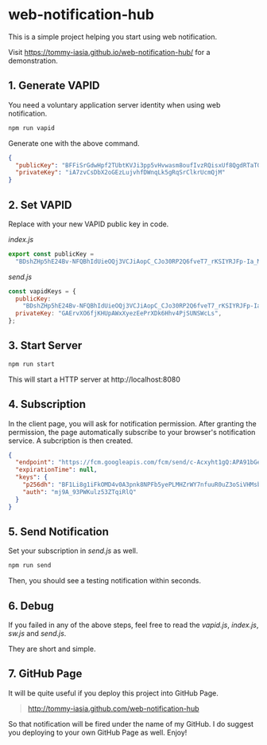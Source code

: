 # web-notification-hub

This is a simple project helping you start using web notification.

Visit https://tommy-iasia.github.io/web-notification-hub/ for a demonstration.

## 1. Generate VAPID

You need a voluntary application server identity when using web notification.

```cmd
npm run vapid
```

Generate one with the above command.

```json
{
  "publicKey": "BFFiSrGdwHpf2TUbtKVJi3pp5vHvwasm8oufIvzRQisxUf8QgdRTaTG4IaD6PXBC1YQnvS9L2fLeHkTqKx5ciPg",
  "privateKey": "iA7zvCsDbX2oGEzLujvhfDWnqLk5gRqSrClkrUcmQjM"
}
```

## 2. Set VAPID

Replace with your new VAPID public key in code.

_index.js_

```js
export const publicKey =
  "BDshZHp5hE24Bv-NFQBhIdUieOQj3VCJiAopC_CJo30RP2Q6fveT7_rKSIYRJFp-Ia_MuMiXMBNavQDfEbuqGtM";
```

_send.js_

```js
const vapidKeys = {
  publicKey:
    "BDshZHp5hE24Bv-NFQBhIdUieOQj3VCJiAopC_CJo30RP2Q6fveT7_rKSIYRJFp-Ia_MuMiXMBNavQDfEbuqGtM",
  privateKey: "GAErvXO6fjKHUpAWxXyezEePrXDk6Hhv4PjSUNSWcLs",
};
```

## 3. Start Server

```cmd
npm run start
```

This will start a HTTP server at http://localhost:8080

## 4. Subscription

In the client page, you will ask for notification permission. After granting the permission, the page automatically subscribe to your browser's notification service. A subcription is then created.

```json
{
  "endpoint": "https://fcm.googleapis.com/fcm/send/c-Acxyht1gQ:APA91bGev8XSOj9jVRmEdJMvXPA8SaIv64NFl2MtBDjFYUNdBZjjJGKxJ0Xj_v2VqkvcVMnLdc2GpC76sZKRL3DtGIw2kk2aqdel8SsUDYvjQ3RIGdIcHKxrxihOB-vfEcF0XumYSc0o",
  "expirationTime": null,
  "keys": {
    "p256dh": "BF1Li8g1iFkOMD4v0A3pnk8NPFb5yePLMHZrWY7nfuuR0uZ3oSiVHMsbC8H3Lc0eTFxsRJow5D6m14qE3z-RBKE",
    "auth": "mj9A_93PWKulz53ZTqiRlQ"
  }
}
```

## 5. Send Notification

Set your subscription in _send.js_ as well.

```cmd
npm run send
```

Then, you should see a testing notification within seconds.

## 6. Debug

If you failed in any of the above steps, feel free to read the _vapid.js_, _index.js_, _sw.js_ and _send.js_.

They are short and simple.

## 7. GitHub Page

It will be quite useful if you deploy this project into GitHub Page.

> http://tommy-iasia.github.com/web-notification-hub

So that notification will be fired under the name of my GitHub. I do suggest you deploying to your own GitHub Page as well. Enjoy!
